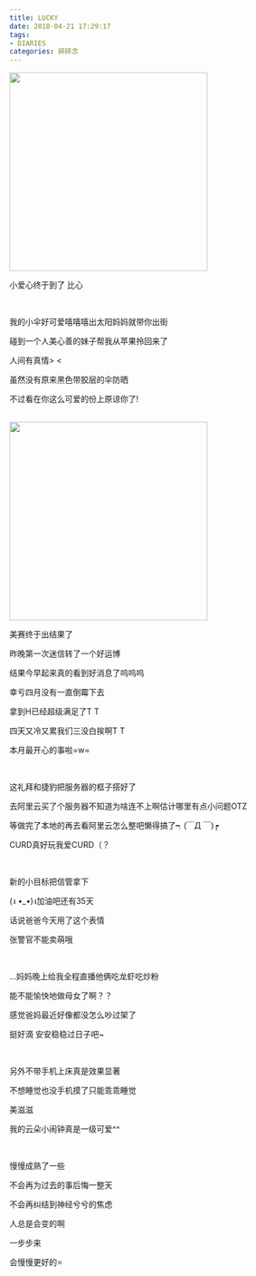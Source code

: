 ```yaml
---
title: LUCKY
date: 2018-04-21 17:29:17
tags: 
- DIARIES
categories: 碎碎念
---
```


<img src="https://user-images.githubusercontent.com/29684201/48276067-1096cd80-e482-11e8-84e2-f07cbb508985.JPG" width="350" height="350">

小爱心终于到了 比心

<!--more-->

<br>

我的小伞好可爱嘻嘻嘻出太阳妈妈就带你出街

碰到一个人美心善的妹子帮我从苹果拎回来了

人间有真情> <

虽然没有原来黑色带胶层的伞防晒

不过看在你这么可爱的份上原谅你了!

<br>

<img src="https://user-images.githubusercontent.com/29684201/48276068-1096cd80-e482-11e8-9ad8-b150ac008f8d.JPG" width="350" height="350">

美赛终于出结果了

昨晚第一次迷信转了一个好运博

结果今早起来真的看到好消息了呜呜呜

幸亏四月没有一直倒霉下去

拿到H已经超级满足了T T

四天又冷又累我们三没白挨啊T T

本月最开心的事啦=w=

<br>

这礼拜和捷豹把服务器的框子搭好了

去阿里云买了个服务器不知道为啥连不上啊估计哪里有点小问题OTZ

等做完了本地的再去看阿里云怎么整吧懒得搞了┑(￣Д ￣)┍

CURD真好玩我爱CURD（？

<br>

新的小目标把信管拿下

(ง •_•)ง加油吧还有35天

话说爸爸今天用了这个表情

张警官不能卖萌哦

<br>

...妈妈晚上给我全程直播他俩吃龙虾吃炒粉

能不能愉快地做母女了啊？？

感觉爸妈最近好像都没怎么吵过架了

挺好滴 安安稳稳过日子吧~

<br>

另外不带手机上床真是效果显著

不想睡觉也没手机摸了只能乖乖睡觉

美滋滋

我的云朵小闹钟真是一级可爱^^

<br>

慢慢成熟了一些

不会再为过去的事后悔一整天

不会再纠结到神经兮兮的焦虑

人总是会变的啊

一步步来

会慢慢更好的⭐